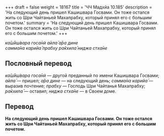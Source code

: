 +++
draft = false
weight = 18167
title = 'ЧЧ Мадхйа 10.185'
description = 'На следующий день пришел Кашишвара Госвами. Он тоже остался жить со Шри Чайтаньей Махапрабху, который принял его с большим почетом.'
summary = 'На следующий день пришел Кашишвара Госвами. Он тоже остался жить со Шри Чайтаньей Махапрабху, который принял его с большим почетом.'
+++

_ка̄ш́ӣш́вара госа̄н̃и а̄ила̄ а̄ра дине  
самма̄на карийа̄ прабху ра̄кхила̄ ниджа стха̄не_

## Пословный перевод

_ка̄ш́ӣш́вара_ _госа̄н̃и_ — другой преданный по имени Кашишвара Госвами; _а̄ила̄_ — пришел; _а̄ра_ _дине_ — на следующий день; _самма̄на_ _карийа̄_ — выразив почтение; _прабху_ — Господь Шри Чайтанья Махапрабху; _ра̄кхила̄_ — оставил; _ниджа_ _стха̄не_ — в Своем доме.

## Перевод

**На следующий день пришел Кашишвара Госвами. Он тоже остался жить со Шри Чайтаньей Махапрабху, который принял его с большим почетом.**

